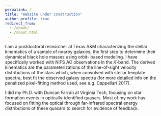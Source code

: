 ```yaml
---
permalink: /
title: "Website under construction"
author_profile: true
redirect_from: 
  - /about/
  - /about.html
---
```


I am a postdoctoral researcher at Texas A&M characterizing the stellar kinematics of a sample of nearby galaxies, the first step to determine their dynamical black hole masses using orbit- based modeling. I have specifically worked with NIFS AO observations in the *K*-band. The derived kinematics are the parameterizations of the line-of-sight velocity distributions of the stars which, when convolved with stellar template spectra, best fit the observed galaxy spectra (for more detailed info on the penalized pixel-fitting method used, see e.g. Cappellari 2017).

I did my Ph.D. with Duncan Farrah at Virginia Tech, focusing on star formation events in optically-identified quasars. Most of my work has focused on fitting the optical through far-infrared spectral energy distributions of these quasars to search for evidence of feedback.

<!---
Education
======

* Ph.D. in Physics, Virginia Tech, 2016 - 2021
* B.S. in Physics; Mathematical Economics, University of Richmond, 2013
-->

